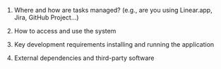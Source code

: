 1. Where and how are tasks managed? (e.g., are you using Linear.app, Jira, GitHub Project...)

2. How to access and use the system

3. Key development requirements installing and running the application

4. External dependencies and third-party software
